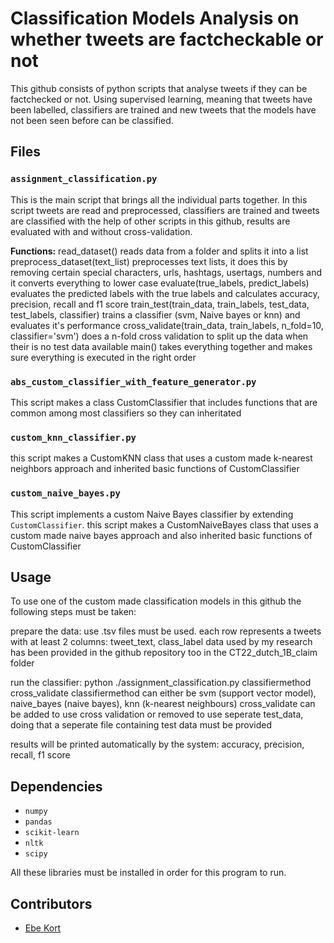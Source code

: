 # Classification Models Analysis on whether tweets are factcheckable or not

This github consists of python scripts that analyse tweets if they can be factchecked or not. Using supervised learning, meaning that tweets have been labelled, classifiers are trained and new tweets that the models have not been seen before can be classified.

## Files

### `assignment_classification.py`

This is the main script that brings all the individual parts together. In this script tweets are read and preprocessed, classifiers are trained and tweets are classified with the help of other scripts in this github, results are evaluated with and without cross-validation.

**Functions:**
read_dataset() reads data from a folder and splits it into a list
preprocess_dataset(text_list) preprocesses text lists, it does this by removing certain special characters, urls, hashtags, usertags, numbers and it converts everything to lower case
evaluate(true_labels, predict_labels) evaluates the predicted labels with the true labels and calculates accuracy, precision, recall and f1 score
train_test(train_data, train_labels, test_data, test_labels, classifier) trains a classifier (svm, Naive bayes or knn) and evaluates it's performance
cross_validate(train_data, train_labels, n_fold=10, classifier='svm') does a n-fold cross validation to split up the data when their is no test data available
main() takes everything together and makes sure everything is executed in the right order

### `abs_custom_classifier_with_feature_generator.py`

This script makes a class CustomClassifier that includes functions that are common among most classifiers so they can inheritated

### `custom_knn_classifier.py`

this script makes a CustomKNN class that uses a custom made k-nearest neighbors approach and inherited basic functions of CustomClassifier

### `custom_naive_bayes.py`

This script implements a custom Naive Bayes classifier by extending `CustomClassifier`.
this script makes a CustomNaiveBayes class that uses a custom made naive bayes approach and also inherited basic functions of CustomClassifier

## Usage

To use one of the custom made classification models in this github the following steps must be taken:

prepare the data: use .tsv files must be used. each row represents a tweets with at least 2 columns: tweet_text, class_label
data used by my research has been provided in the github repository too in the CT22_dutch_1B_claim folder

run the classifier: python ./assignment_classification.py classifiermethod cross_validate
classifiermethod can either be svm (support vector model), naive_bayes (naive bayes), knn (k-nearest neighbours)
cross_validate can be added to use cross validation or removed to use seperate test_data, doing that a seperate file containing test data must be provided

results will be printed automatically by the system: accuracy, precision, recall, f1 score

## Dependencies

- `numpy`
- `pandas`
- `scikit-learn`
- `nltk`
- `scipy`

All these libraries must be installed in order for this program to run.

## Contributors

- [Ebe Kort](https://github.com/ebekort)

